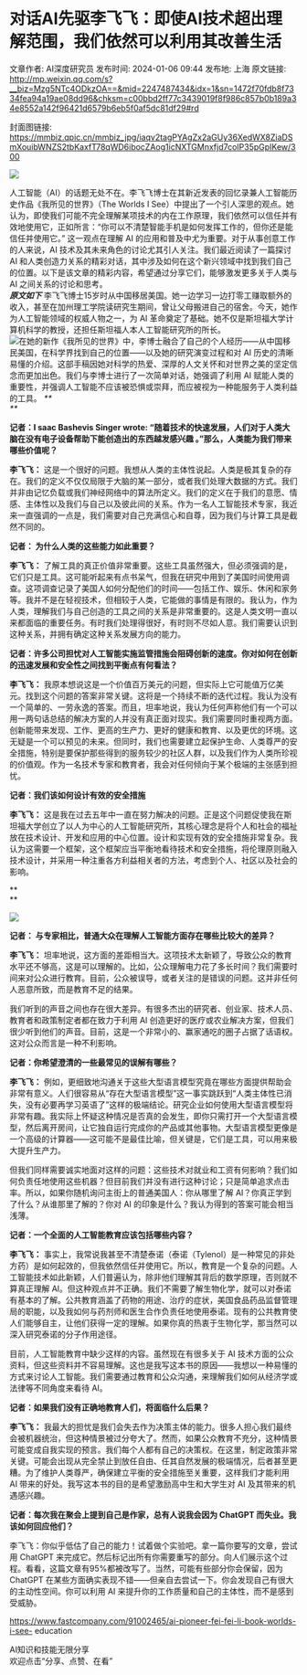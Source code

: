 # 对话AI先驱李飞飞：即使AI技术超出理解范围，我们依然可以利用其改善生活

文章作者: AI深度研究员
发布时间: 2024-01-06 09:44
发布地: 上海
原文链接: http://mp.weixin.qq.com/s?__biz=Mzg5NTc4ODkzOA==&mid=2247487434&idx=1&sn=1472f70fdb8f7334fea94a19ae08dd96&chksm=c00bbd2ff77c3439019f8f986c857b0b189a34e8552a142f96421d6579b6eb5f0af5dc81df29#rd

封面图链接: https://mmbiz.qpic.cn/mmbiz_jpg/iaqv2tagPYAgZx2aGUy36XedWX8ZiaDSmXouibWNZS2tbKaxfT78qWD6ibocZAog1icNXTGMnxfjd7coIP35pGpIKew/300

![](https://mmbiz.qpic.cn/mmbiz_png/iaqv2tagPYAgZx2aGUy36XedWX8ZiaDSmXx6dkcDXKgBwYqmpn81nzZjlhAmWGOf9lSHrWD7y4uLPQniaX0D3IoDg/640?wx_fmt=png&from=appmsg)

人工智能（AI）的话题无处不在。李飞飞博士在其新近发表的回忆录兼人工智能历史作品《我所见的世界》（The Worlds I
See）中提出了一个引人深思的观点。她认为，即使我们可能不完全理解某项技术的内在工作原理，我们依然可以信任并有效地使用它，正如所言：“你可以不清楚智能手机是如何发挥工作的，但你还是能信任并使用它。”
这一观点在理解 AI 的应用和普及中尤为重要。对于从事创意工作的人来说，AI 技术及其未来角色的讨论尤其引人关注。我们最近阅读了一篇探讨 AI
和人类创造力关系的精彩对话，其中涉及如何在这个新兴领域中找到我们自己的位置。以下是该文章的精彩内容，希望通过分享它们，能够激发更多关于人类与 AI
之间关系的讨论和思考。  
 _**原文如下**_
李飞飞博士15岁时从中国移居美国。她一边学习一边打零工赚取额外的收入，甚至在加州理工学院读研究生期间，曾让父母搬进自己的宿舍。今天，她作为人工智能领域的权威人物之一，为
AI 革命奠定了基础。她不仅是斯坦福大学计算机科学的教授，还担任斯坦福人本人工智能研究所的所长。  
![](https://mmbiz.qpic.cn/mmbiz_png/iaqv2tagPYAgZx2aGUy36XedWX8ZiaDSmXoAgMvbQk2iaF8lGpBmI4rRodZfESicL3fkc7E35AIYG1SrtwVnocM72A/640?wx_fmt=png&from=appmsg)在她的新作《我所见的世界》中，李博士融合了自己的个人经历——从中国移民美国，在科学界找到自己的位置——以及她的研究演变过程和对
AI 历史的清晰易懂的介绍。这部手稿因她对科学的热爱、深厚的人文关怀和对世界之美的坚定信念而更加出色。我们与李博士进行了一次简单对话，她强调了利用 AI
赋能人类的重要性，并强调人工智能不应该被恐惧或崇拜，而应被视为一种能服务于人类利益的工具。 _**  
**_

**记者：I saac Bashevis Singer wrote:
“**随着技术的快速发展，人们对于人类大脑在没有电子设备帮助下能创造出的东西越发感兴趣** 。”那么，人类能为我们带来哪些价值呢？**

**李飞飞：**
这是一个很好的问题。我想从人类的主体性说起。人类是极其复杂的存在。我们的定义不仅仅局限于大脑的某一部分，或者我们处理大数据的方式。我们并非由记忆负载或我们神经网络中的算法所定义。我们的定义在于我们的意愿、情感、主体性以及我们与自己以及彼此间的关系。作为一名人工智能技术专家，我近来一直强调的一点是，我们需要对自己充满信心和自尊，因为我们与计算工具是截然不同的。

**记者： 为什么人类的这些能力如此重要？**

**李飞飞：**
了解工具的真正价值非常重要。这些工具虽然强大，但必须强调的是，它们只是工具。这可能听起来有点书呆气，但我在研究中用到了美国时间使用调查。这项调查记录了美国人如何分配他们的时间——包括工作、娱乐、休闲和家务等。我并不是在轻视技术，但相较于人类，它能做的事情是有限的。我认为，作为人类，理解我们与自己创造的工具之间的关系是非常重要的。这是人类文明一直以来都面临的重要任务。有时我们处理得很好，有时则不尽如人意。我们需要认识到这种关系，并拥有确定这种关系发展方向的能力。

**记者：许多公司担忧对人工智能实施监管措施会阻碍创新的速度。你对如何在创新的迅速发展和安全性之间找到平衡点有何看法？**

**李飞飞：**
我原本想说这是一个价值百万美元的问题，但实际上它可能值万亿美元。找到这个问题的答案非常关键。这将是一个持续不断的迭代过程。我认为没有一个简单的、一劳永逸的答案。而且，坦率地说，我认为任何声称他们有一个可以用一两句话总结的解决方案的人并没有真正面对现实。我们需要同时重视两方面。创新能带来发现、工作、更高的生产力、更好的健康和教育、以及更优的环境。这无疑是一个可以预见的未来。但同时，我们也需要建立起保护生命、人类尊严的安全措施，特别是要保护那些得到的服务较少的社区人群，以及我们作为人类所珍视的价值观。作为一名技术专家和教育者，我会对任何倾向于某个极端的主张感到担忧。

**记者：我们该如何设计有效的安全措施**

**李飞飞：**
这是我在过去五年中一直在努力解决的问题。正是这个问题促使我在斯坦福大学创立了以人为中心的人工智能研究所，其核心理念是将个人和社会的福祉放在技术设计、开发和应用的中心位置。设计和实现有效的安全措施非常复杂。我认为这需要一个框架，这个框架应当平衡地看待技术和安全措施，将伦理原则融入技术设计，并采用一种注重各方利益相关者的方法，考虑到个人、社区以及社会的影响。

**  
**

![](https://mmbiz.qpic.cn/mmbiz_jpg/iaqv2tagPYAgZx2aGUy36XedWX8ZiaDSmXSrFMkF5oastFHyPh0VtRZOt4ia1VF0csjpByoM48ibblK4ZPvlvuHAdQ/640?wx_fmt=jpeg&from=appmsg)

**记者： 与专家相比，普通大众在理解人工智能方面存在哪些比较大的差异？**

**李飞飞：**
坦率地说，这方面的差距相当大。这项技术太新颖了，导致公众的教育水平还不够高，这是可以理解的。比如，公众理解电力花了多长时间？我们需要时间来对公众进行教育。目前，公众被误导，或者关注的是错误的问题。这并非任何人恶意所致，而是教育不足的结果。

我们听到的声音之间也存在很大差异。有很多杰出的研究者、创业家、技术人员、教育者和政策制定者都在致力于利用 AI
创造更好的医疗或农业解决方案，但我们很少听到他们的声音。目前，这是一个非常小的、赢家通吃的圈子占据了话语权。这对公众而言是一种不利影响。

**记者：你希望澄清的一些最常见的误解有哪些？**

**李飞飞：**
例如，更细致地沟通关于这些大型语言模型究竟在哪些方面提供帮助会非常有意义。人们很容易从“存在大型语言模型”这一事实跳跃到“人类主体性已消失，没有必要再学习英语了”这样的极端结论。研究企业如何使用大型语言模型将非常有趣。我实际上怀疑这种情况是否真的会发生，即你只需打开一个大型语言模型，然后离开房间，让它独自运行完成你的产品或其他事物。大型语言模型更像是一个高级的计算器——这可能不是最佳比喻，但关键是，它们是工具，可以用来极大提升生产力。

但我们同样需要诚实地面对这样的问题：这些技术对就业和工资有何影响？我们如何负责任地使用这些机器？但目前我们并没有进行这种讨论；只是简单追求点击率。所以，如果你随机询问主街上的普通美国人：你从哪里了解
AI？你真正学到了什么？从谁那里了解的？你对 AI 的印象是什么？我认为得到的答案可能会相当浅薄。

**记者：一个全面的人工智能教育应该包括哪些内容？**

**李飞飞：**
事实上，我常说我甚至不清楚泰诺（泰诺（Tylenol）是一种常见的非处方药）是如何起效的，但我依然信任并使用它。所以，教育是一个复杂的问题。人工智能技术如此新颖，人们普遍认为，除非他们理解其背后的数学原理，否则就不算真正理解
AI。但这种观点并不正确。我们不需要了解生物化学，就可以对泰诺有基本的了解。公共教育涵盖了药物的用途、治疗的症状，美国食品药品监督管理局的职能，以及我如何与药剂师和医生合作负责任地使用泰诺。现有的公共教育使人们能够自主，让他们获得一定的理解。如果你真的热衷于生物化学，那当然可以深入研究泰诺的分子作用途径。

目前，人工智能教育中缺少这样的内容。虽然现在有很多关于 AI
技术方面的公众资料，但这些资料并不容易理解。这也是我写这本书的原因——我想以一种易懂的方式来讨论人工智能。我们需要通过教育和公众沟通，来理解我们如何从经济学或法律等不同角度来看待
AI。

**记者：如果我们没有正确地教育人们，将面临什么后果？**

**李飞飞：**
我最大的担忧是我们会失去作为决策主体的能力。很多人担心我们最终会被机器统治，但这种情景被过分夸大了。然而，如果公众教育不充分，这种情景可能变成自我实现的预言。我们每个人都有自己的决策权。在这里，制定政策非常关键。可能会出现从完全禁止到放任自由、任其自然发展的极端情况，后者甚至更糟。为了维护人类尊严，确保建立平衡的安全措施至关重要，这样我们才能利用
AI 带来的好处。我写这本书的目的是希望激励高中生和大学生对 AI 及其带来的机遇感兴趣。

**记者：每次我在聚会上提到自己是作家，总有人说我会因为 ChatGPT 而失业。我该如何回应他们？**

李飞飞：你似乎低估了自己的能力！试着做个实验吧。拿一篇你要写的文章，尝试用 ChatGPT
来完成它。然后标记出所有你需要重写的部分。向人们展示这个过程。看看，这篇文章有95%都被改写了。当然，可能有些部分你会保留，因为 ChatGPT
在某些方面确实表现不错——但亲自去尝试一下。你会发现自己有很大的主动性空间。你可以利用 AI 来提升你的工作质量和自己的主体性，而不是感到受威胁。

  

https://www.fastcompany.com/91002465/ai-pioneer-fei-fei-li-book-worlds-i-see-
education

AI知识和技能无限分享  
欢迎点击“分享、点赞、在看”


